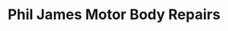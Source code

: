 ---
title: "Phil James Motor Body Repairs"
url: /blaenporth/phil-james-motor-body-repairs/
shop: car repair
---